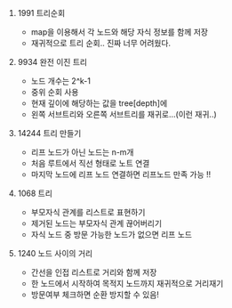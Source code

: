 1. 1991 트리순회
    - map을 이용해서 각 노드와 해당 자식 정보를 함께 저장
    - 재귀적으로 트리 순회.. 진짜 너무 어려웠다.

2. 9934 완전 이진 트리
    - 노드 개수는 2^k-1
    - 중위 순회 사용
    - 현재 깊이에 해당하는 값을 tree[depth]에
    - 왼쪽 서브트리와 오른쪽 서브트리를 재귀로...(이런 재귀..)

3. 14244 트리 만들기
    - 리프 노드가 아닌 노드는 n-m개
    - 처음 루트에서 직선 형태로 노트 연결
    - 마지막 노드에 리프 노드 연결하면 리프노드 만족 가능 !!

4. 1068 트리
    - 부모자식 관계를 리스트로 표현하기
    - 제거된 노드는 부모자식 관계 끊어버리기
    - 자식 노드 중 방문 가능한 노드가 없으면 리프 노드

5. 1240 노드 사이의 거리
    - 간선을 인접 리스트로 거리와 함께 저장
    - 한 노드에서 시작하여 목적지 노드까지 재귀적으로 거리재기
    - 방문여부 체크하면 순환 방지할 수 있음!